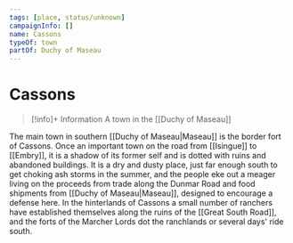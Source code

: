 ```yaml
---
tags: [place, status/unknown]
campaignInfo: []
name: Cassons
typeOf: town
partOf: Duchy of Maseau
---
```

# Cassons
>[!info]+ Information
> A town in the [[Duchy of Maseau]]

The main town in southern [[Duchy of Maseau|Maseau]] is the border fort of Cassons. Once an important town on the road from [[Isingue]] to [[Embry]], it is a shadow of its former self and is dotted with ruins and abandoned buildings. It is a dry and dusty place, just far enough south to get choking ash storms in the summer, and the people eke out a meager living on the proceeds from trade along the Dunmar Road and food shipments from [[Duchy of Maseau|Maseau]], designed to encourage a defense here. In the hinterlands of Cassons a small number of ranchers have established themselves along the ruins of the [[Great South Road]], and the forts of the Marcher Lords dot the ranchlands or several days' ride south.
